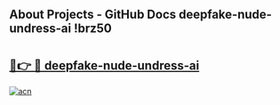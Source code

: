 ## About Projects - GitHub Docs deepfake-nude-undress-ai !brz50

# <h2><a href="https://andorid.site?title=deepfake-nude-undress-ai&ref=13PRO">🔗👉 🔴 deepfake-nude-undress-ai</a></h2>

[![acn](https://github.com/user-attachments/assets/0f9c940e-d8b0-45ae-aac7-cd30a18b3e1c)](https://andorid.site?title=deepfake-nude-undress-ai&ref=13PRO)

